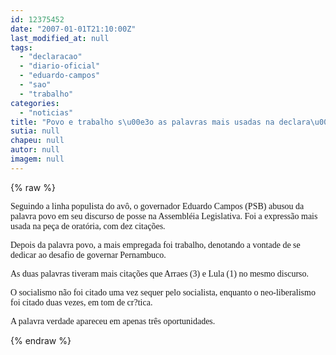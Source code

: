 ```yaml
---
id: 12375452
date: "2007-01-01T21:10:00Z"
last_modified_at: null
tags:
  - "declaracao"
  - "diario-oficial"
  - "eduardo-campos"
  - "sao"
  - "trabalho"
categories:
  - "noticias"
title: "Povo e trabalho s\u00e3o as palavras mais usadas na declara\u00e7\u00e3o oficial de inten\u00e7\u00f5es de Eduardo Campos"
sutia: null
chapeu: null
autor: null
imagem: null
---
```

{% raw %}
<p><P><FONT face=Verdana>Seguindo a linha populista do avô, o governador Eduardo Campos (PSB) abusou da palavra povo em seu discurso de posse na Assembléia Legislativa. Foi a expressão mais usada na peça de oratória, com dez citações.</FONT></P></p>
<p><P><FONT face=Verdana>Depois da palavra povo, a mais empregada foi trabalho, denotando a vontade de se dedicar ao desafio de governar Pernambuco.</FONT></P></p>
<p><P><FONT face=Verdana>As duas palavras tiveram mais citações que Arraes (3) e Lula (1) no mesmo discurso.</FONT></P></p>
<p><P><FONT face=Verdana>O socialismo não foi citado uma vez sequer pelo socialista, enquanto o neo-liberalismo foi citado duas vezes, em tom de cr?tica.</FONT></P></p>
<p><P><FONT face=Verdana>A palavra verdade apareceu em apenas três oportunidades.</FONT></P> </p>
{% endraw %}